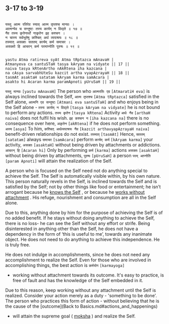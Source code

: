 ## 3-17 to 3-19


```shloka-sa

यस्तु आत्म रतिरेव स्यात् आत्म तृप्तश्च मानवः ।
आत्मन्येव च सन्तुष्टः तस्य कार्यम् न विद्यते ॥ १७ ॥
नैव तस्य कृतेनार्थो नाकृतेन इह कश्चन ।
न चास्य सर्वभूतेषु कश्चित् अर्थ व्यपाश्रयः ॥ १८ ॥
तस्मात् असक्तः सततम् कार्यम् कर्म समाचर ।
असक्तो हि आचरन् कर्म परमाप्नोति पूरुषः ॥ १९ ॥

```
```shloka-sa-hk

yastu Atma ratireva syAt Atma tRptazca mAnavaH |
Atmanyeva ca santuSTaH tasya kAryam na vidyate || 17 ||
naiva tasya kRtenArtho nAkRtena iha kazcana |
na cAsya sarvabhUteSu kazcit artha vyapAzrayaH || 18 ||
tasmAt asaktaH satatam kAryam karma samAcara |
asakto hi Acaran karma paramApnoti pUruSaH || 19 ||

```
`यस्तु मानवः` `[yastu mAnavaH]` The person who `आत्मरतिः एव` `[AtmaratiH eva]` is always inclined towards the Self, `आत्म तृप्तश्च` `[Atma tRptazca]` satisfied in the Self alone, `आत्मनि एव सन्तुष्टः` `[Atmani eva santuSTaH]` and who enjoys being in the Self alone - `तस्य कार्यम् न विद्यते` `[tasya kAryam na vidyate]` he is not bound to perform any actions.
`तस्य कृतेन` `[tasya kRtena]` Activity `अर्थः नैव` `[arthaH naiva]` does not fulfil his wish. `इह कश्चन न` `[iha kazcana na]` there is no consequence over here, `अकृतेन` `[akRtena]` if he does not perform something. `अस्य` `[asya]` To him, `कश्चित् अर्थव्यपाश्रयः नैव` `[kazcit arthavyapAzrayaH naiva]` benefit-driven relationships do not exist.
`तस्मात्` `[tasmAt]` Hence, `सततम्` `[satatam]` always `समाचर` `[samAcara]` perform `कार्यम् कर्म` `[kAryam karma]` your activity, `असक्तः` `[asaktaH]` without being driven by attachments or addictions. `आचरन् हि` `[Acaran hi]` Only by performing `कर्म` `[karma]` actions `असक्तः` `[asaktaH]` without being driven by attachments, `पूरुषः` `[pUruSaH]` a person `परम् आप्नोति` `[param Apnoti]` will attain the realization of the Self.

A person who is focused on the Self need not do anything special to achieve the Self. The Self is automatically visible within, by his own nature. This person naturally revels in the Self, is inclined towards the Self and is satisfied by the Self; not by other things like food or entertainment; he isn’t arrogant because he 
[knows the Self](jnAnayOga_a_defn)
, or because he 
[works without attachment](karmayOga_a_defn)
. His refuge, nourishment and consumption are all in the Self alone.

Due to this, anything done by him for the purpose of achieving the Self is of no added benefit. If he stays without doing anything to achieve the Self, there is no loss- he can see the Self without any effort or strife. Being disinterested in anything other than the Self, he does not have a dependency in the form of ‘this is useful to me’, towards any inanimate object. He does not need to do anything to achieve this independence. He is truly free.

He does not indulge in accomplishments, since he does not need any accomplishment to realize the Self. Even for those who are involved in accomplishing things, the best action is 
`कर्मयोग` `[karmayoga]`
 - working without attachment towards its outcome. It's easy to practice, is free of fault and has the knowledge of the Self embedded in it.

Due to this reason, keep working without any attachment until the Self is realized. Consider your action merely as a duty - 'something to be done'. The person who practices this form of action - without believing that he is the cause of the 
[outcome](Back to Basics.md#actions_and_happenings)
 - will attain the supreme goal (
[moksha](Moksha)
) and realize the Self.


